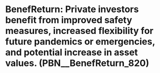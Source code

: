 # BenefReturn: __Private investors benefit from improved safety measures, increased flexibility for future pandemics or emergencies, and potential increase in asset values.__ (PBN__BenefReturn_820)


